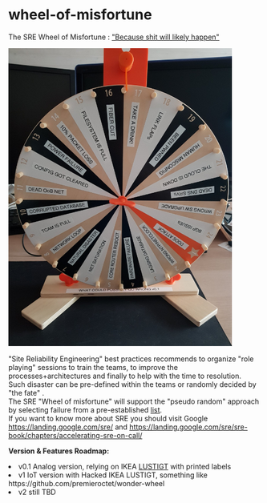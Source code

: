 # wheel-of-misfortune
The SRE Wheel of Misfortune : <a href="https://en.wikipedia.org/wiki/Murphy%27s_law">"Because shit will likely happen"</A>

 <img src="v0-1.jpg" alt="Wheel of Misfortune" width="446" height="595"> 

"Site Reliability Engineering" best practices recommends to organize "role playing" sessions to train the teams, to improve the processes+architectures and finally to help with the time to resolution.<BR>
Such disaster can be pre-defined within the teams or randomly decided by "the fate" .<BR>
The SRE "Wheel of misfortune" will support the "pseudo random" approach by selecting failure from a pre-established <a href="https://github.com/mik0git/wheel-of-misfortune/blob/master/what-could-possibly-go-wrong">list</a>. <BR>
If you want to know more about SRE you should visit Google https://landing.google.com/sre/ and https://landing.google.com/sre/sre-book/chapters/accelerating-sre-on-call/<BR>

<B>Version & Features Roadmap:</B><BR>
<li>v0.1 Analog version, relying on IKEA <a href="https://github.com/mik0git/sre-wheel-of-infortune/blob/master/lustigt-wheel-of-fortune-game__0898668_PE782581_S5.JPG">LUSTIGT</a> with printed labels<BR>
<li>v1 IoT version with Hacked IKEA LUSTIGT, something like https://github.com/premieroctet/wonder-wheel <BR>
<li>v2 still TBD <BR>
